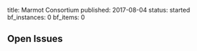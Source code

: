 title: Marmot Consortium
published: 2017-08-04
status: started
bf_instances: 0
bf_items: 0

## Open Issues
